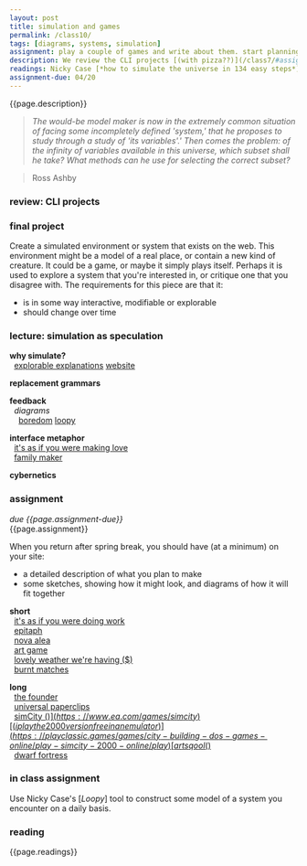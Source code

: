 ```yaml
---  
layout: post  
title: simulation and games 
permalink: /class10/  
tags: [diagrams, systems, simulation]
assignment: play a couple of games and write about them. start planning your simulated environment for your final project.
description: We review the CLI projects [(with pizza??)](/class7/#assignment), and introduce the final project. The lecture will look at games and simulations as tools for critique, political statements, and modes of artistic enquiry. We think about interface metaphors and feedback systems, and talk about some of the history of cybernetics.
readings: Nicky Case [*how to simulate the universe in 134 easy steps*](https://blog.ncase.me/how-to-simulate-the-universe-in-134-easy-steps/)<br>Ava Kofman [*les simerables*](https://jacobinmag.com/2014/10/les-simerables/)<br>
assignment-due: 04/20
---  
```


{{page.description}}

> *The would-be model maker is now in the extremely common situation of facing some incompletely defined 'system,' that he proposes to study through a study of 'its variables'.' Then comes the problem: of the infinity of variables available in this universe, which subset shall he take? What methods can he use for selecting the correct subset?*

>Ross Ashby

### review: CLI projects


### final project
Create a simulated environment or system that exists on the web.
This environment might be a model of a real place, or contain a new kind of creature. It could be a game, or maybe it simply plays itself. Perhaps it is used to explore a system that you're interested in, or critique one that you disagree with. The requirements for this piece are that it:
* is in some way interactive, modifiable or explorable
* should change over time

### lecture: simulation as speculation

**why simulate?**  
  [explorable explanations](http://worrydream.com/ExplorableExplanations/#explorableExample) [website](https://explorabl.es)

**replacement grammars**  

**feedback**  
  *diagrams*  
    [boredom](https://d2w9rnfcy7mm78.cloudfront.net/660313/original_d800520e8a1bc54ea30dbe9540613a41.jpeg?1469019638?bc=1) [loopy](https://ncase.me/loopy/)

**interface metaphor**  
  [it's as if you were making love](https://pippinbarr.github.io/itisasifyouweremakinglove/)  
  [family maker](https://rkuo.net/Family-Maker)  

**cybernetics**


### assignment
*due {{page.assignment-due}}*<br>
{{page.assignment}}

When you return after spring break, you should have (at a minimum) on your site:
* a detailed description of what you plan to make
* some sketches, showing how it might look, and diagrams of how it will fit together


**short**  
  [it's as if you were doing work](https://pippinbarr.github.io/itisasifyouweredoingwork/)  
  [epitaph](https://itch.io/jam/fermi-paradox-jam/rate/84227)  
  [nova alea](https://molleindustria.org/nova-alea/)  
  [art game](http://www.pippinbarr.com/games/artgame/ArtGame.html)  
  [lovely weather we're having ($)](https://glander.itch.io/lovely-weather-were-having)  
  [burnt matches](https://www.pippinbarr.com/2016/11/29/burnt-matches/)  

**long**  
  [the founder](http://thefounder.biz/)  
  [universal paperclips](https://www.decisionproblem.com/paperclips/index2.html)  
  [simCity ($)](https://www.ea.com/games/simcity)  [(i play the 2000 version free in an emulator)](https://playclassic.games/games/city-building-dos-games-online/play-simcity-2000-online/play)  
  [art sqool ($)](https://glander.itch.io/art-sqool)  
  [dwarf fortress](http://www.bay12games.com/dwarves/)  


### in class assignment
Use Nicky Case's [*Loopy*] tool to construct some model of a system you encounter on a daily basis.

### reading
{{page.readings}}